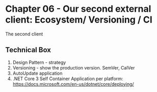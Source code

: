 # Chapter 06 - Our second external client: Ecosystem/ Versioning / CI 

The second client

## Technical Box

1.	Design Pattern - strategy
2.  Versioning - show the production version. SemVer, CalVer
3.  AutoUpdate application
4.  .NET Core 3 Self Container Application per platform: https://docs.microsoft.com/en-us/dotnet/core/deploying/
